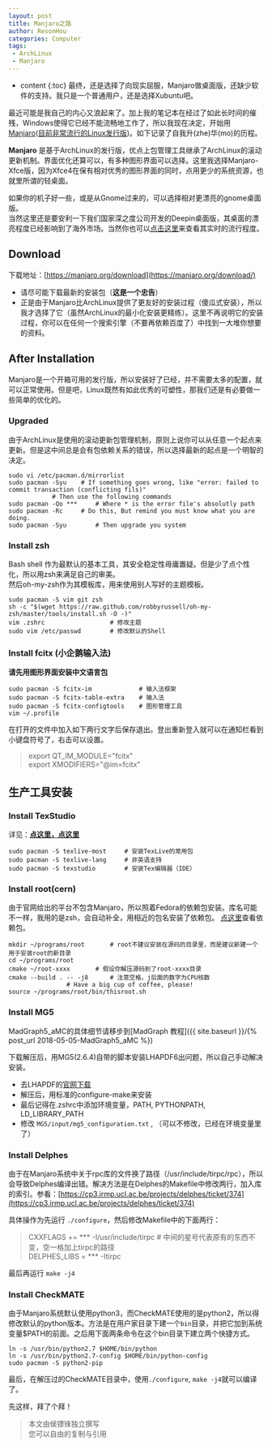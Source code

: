 ```yaml
---
layout: post
title: Manjaro之路
author: ResonHou
categories: Computer
tags:
 - ArchLinux
 - Manjaro
---
```


* content
{:toc}
最终，还是选择了向现实屈服，Manjaro做桌面版，还缺少软件的支持。我只是一个普通用户，还是选择Xubuntu吧。

<!-- more -->

最近可能是我自己的内心又浪起来了。加上我的笔记本在经过了如此长时间的催残，Windows使得它已经不能流畅地工作了，所以我现在决定，开始用[Manjaro](https://manjaro.org/)([目前非常流行的Linux发行版](https://distrowatch.com/dwres.php?resource=popularity))。如下记录了自我升(zhe)华(mo)的历程。  

**Manjaro** 是基于ArchLinux的发行版，优点上包管理工具继承了ArchLinux的滚动更新机制。界面优化还算可以，有多种图形界面可以选择。这里我选择Manjaro-Xfce版，因为Xfce4在保有相对优秀的图形界面的同时，点用更少的系统资源，也就里所谓的轻桌面。

如果你的机子好一些，或是从Gnome过来的，可以选择相对更漂亮的gnome桌面版。  
当然这里还是要安利一下我们国家深之度公司开发的Deepin桌面版，其桌面的漂亮程度已经影响到了海外市场。当然你也可以[点击这里](https://distrowatch.com/dwres.php?resource=popularity)来查看其实时的流行程度。
## Download
下载地址：[https://manjaro.org/download](https://manjaro.org/download/)  
- 请尽可能下载最新的安装包（**这是一个忠告**）  
- 正是由于Manjaro比ArchLinux提供了更友好的安装过程（傻瓜式安装），所以我才选择了它（虽然ArchLinux的最小化安装更精练）。这里不再说明它的安装过程，你可以在任何一个搜索引擎（不要再依赖百度了）中找到一大堆你想要的资料。
## After Installation
Manjaro是一个开箱可用的发行版，所以安装好了已经，并不需要太多的配置，就可以正常使用。但是吧，Linux既然有如此优秀的可塑性，那我们还是有必要做一些简单的优化的。

### Upgraded
由于ArchLinux是使用的滚动更新包管理机制，原则上说你可以从任意一个起点来更新。但是这中间总是会有包依赖关系的错误，所以选择最新的起点是一个明智的决定。
```
sudo vi /etc/pacman.d/mirrorlist
sudo pacman -Syu	# If something goes wrong, like "error: failed to commit transaction (conflicting fils)"
			# Then use the following commands
sudo pacman -Qo *** 	# Where * is the error file's absolutly path
sudo pacman -Rc		# Do this, But remind you must know what you are doing.
sudo pacman -Syu    	# Then upgrade you system
```
### Install zsh
Bash shell 作为最默认的基本工具，其安全稳定性毋庸置疑。但是少了点个性化，所以用zsh来满足自己的审美。  
然后oh-my-zsh作为其模板库，用来使用别人写好的主题模板。
```
sudo pacman -S vim git zsh
sh -c "$(wget https://raw.github.com/robbyrussell/oh-my-zsh/master/tools/install.sh -O -)"
vim .zshrc                  # 修改主题
sudo vim /etc/passwd        # 修改默认的Shell
```
### Install fcitx (小企鹅输入法)
**请先用图形界面安装中文语言包**
```
sudo pacman -S fcitx-im             # 输入法框架
sudo pacman -S fcitx-table-extra    # 输入法
sudo pacman -S fcitx-configtools    # 图形管理工具
vim ~/.profile
```
在打开的文件中加入如下两行文字后保存退出。登出重新登入就可以在通知栏看到小键盘符号了，右击可以设置。
> export QT_IM_MODULE="fcitx"  
> export XMODIFIERS="@im=fcitx"

## 生产工具安装
### Install TexStudio
详见：[**点这里，点这里**](https://techknight.eu/2015/09/30/setup-latex-environment-linux-manjaro-pacman/)
```
sudo pacman -S texlive-most		# 安装TexLive的常用包
sudo pacman -S texlive-lang		# 非英语支持
sudo pacman -S texstudio		# 安装Tex编辑器（IDE）
```

### Install root(cern)
由于官网给出的平台不包含Manjaro，所以照着Fedora的依赖包安装。库名可能不一样，我用的是zsh，会自动补全，用相近的包名安装了依赖包。
[点这里](https://root.cern.ch/build-prerequisites#opensuse)查看依赖包。
```
mkdir ~/programs/root		# root不建议安装在源码的目录里，而是建议新建一个用于安装root的新目录
cd ~/programs/root
cmake ~/root-xxxx		# 假设你解压源码到了root-xxxx目录
cmake --build . -- -j8 		# 注意空格，j后面的数字为CPU核数
				# Have a big cup of coffee, please!
source ~/programs/root/bin/thisroot.sh
```

### Install MG5
MadGraph5_aMC的具体细节请移步到[MadGraph 教程]({{ site.baseurl }}/{% post_url 2018-05-05-MadGraph5_aMC %})

下载解压后，用MG5(2.6.4)自带的脚本安装LHAPDF6出问题，所以自己手动解决安装。  
- 去LHAPDF的[官网下载](https://lhapdf.hepforge.org/install.html)  
- 解压后，用标准的configure-make来安装   
- 最后记得在.zshrc中添加环境变量，PATH, PYTHONPATH, LD_LIBRARY_PATH
- 修改 `MG5/input/mg5_configuration.txt` , （可以不修改，已经在环境变量里了）

### Install Delphes
由于在Manjaro系统中关于rpc库的文件换了路径（/usr/include/tirpc/rpc），所以会导致Delphes编译出错。解决方法是在Delphes的Makefile中修改两行，加入库的索引。参看：[https://cp3.irmp.ucl.ac.be/projects/delphes/ticket/374](https://cp3.irmp.ucl.ac.be/projects/delphes/ticket/374)

具体操作为先运行 `./configure`，然后修改Makefile中的下面两行：  
> CXXFLAGS += *** -I/usr/include/tirpc		# 中间的星号代表原有的东西不变，空一格加上tirpc的路径  
> DELPHES_LIBS = *** -Itirpc     

最后再运行 `make -j4`

### Install CheckMATE
由于Manjaro系统默认使用python3，而CheckMATE使用的是python2，所以得修改默认的python版本。方法是在用户家目录下建一个`bin`目录，并把它加到系统变量$PATH的前面。之后用下面两条命令在这个bin目录下建立两个快捷方式。
```
ln -s /usr/bin/python2.7 $HOME/bin/python
ln -s /usr/bin/python2.7-config $HOME/bin/python-config
sudo pacman -S python2-pip
```
最后，在解压过的CheckMATE目录中，使用`./configure`, `make -j4`就可以编译了。

先这样，拜了个拜！

> 本文由侯镖锋独立撰写  
> 您可以自由的复制与引用